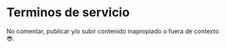 # Terminos de servicio

No comentar, publicar y/o subir contenido inapropiado o fuera de contexto 😎.
